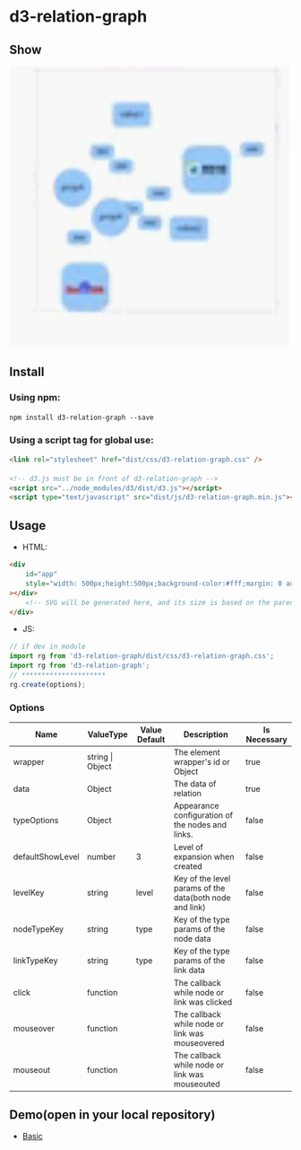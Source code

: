 # d3-relation-graph

## Show
<p>
    <img style="width:500px;height:500px;" src="https://raw.githubusercontent.com/Duncanxyz/d3-relation-graph/22213748405ca4d366fdc5ebc513a4171c44584f/demo/show.gif" alt="show">
</p>

## Install

### Using npm:

```
npm install d3-relation-graph --save
```

### Using a script tag for global use:

```html
<link rel="stylesheet" href="dist/css/d3-relation-graph.css" />

<!-- d3.js must be in front of d3-relation-graph -->
<script src="../node_modules/d3/dist/d3.js"></script>
<script type="text/javascript" src="dist/js/d3-relation-graph.min.js"></script>
```

## Usage

-   HTML:

```html
<div
    id="app"
    style="width: 500px;height:500px;background-color:#fff;margin: 0 auto;border: 1px solid #999999;"
></div>
    <!-- SVG will be generated here, and its size is based on the parent element -->
</div>
```

-   JS:

```js
// if dev in module
import rg from 'd3-relation-graph/dist/css/d3-relation-graph.css';
import rg from 'd3-relation-graph';
// *********************
rg.create(options);
```

### Options

| Name             | ValueType        | Value Default | Description                                             | Is Necessary |
| ---------------- | ---------------- | ------------- | ------------------------------------------------------- | ------------ |
| wrapper          | string \| Object |               | The element wrapper's id or Object                      | true         |
| data             | Object           |               | The data of relation                                    | true         |
| typeOptions      | Object           |               | Appearance configuration of the nodes and links.        | false        |
| defaultShowLevel | number           | 3             | Level of expansion when created                         | false        |
| levelKey         | string           | level         | Key of the level params of the data(both node and link) | false        |
| nodeTypeKey      | string           | type          | Key of the type params of the node data                 | false        |
| linkTypeKey      | string           | type          | Key of the type params of the link data                 | false        |
| click            | function         |               | The callback while node or link was clicked             | false        |
| mouseover        | function         |               | The callback while node or link was mouseovered         | false        |
| mouseout         | function         |               | The callback while node or link was mouseouted          | false        |

## Demo(open in your local repository)

-   [Basic]("./demo/basic.html")
